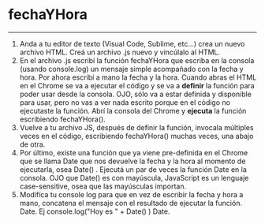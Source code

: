 
# fechaYHora
___

1. Anda a tu editor de texto \(Visual Code, Sublime, etc…\) crea un nuevo archivo HTML. Creá un archivo .js nuevo y vincúlalo al HTML.
2. En el archivo .js escribí la función fechaYHora que escriba en la consola \(usando console.log\) un mensaje simple acompañado con la fecha y hora. Por ahora escribí a mano la fecha y la hora. Cuando abras el HTML en el Chrome se va a ejecutar el código y se va a **definir** la función para poder usar desde la consola. OJO, sólo va a estar definida y disponible para usar, pero no vas a ver nada escrito porque en el código no ejecutaste la función. Abrí la consola del Chrome y **ejecuta** la función escribiendo fechaYHora\(\).
3. Vuelve a tu archivo JS, después de definir la función, invocala múltiples veces en el código, escribiendo fechaYHora\(\) muchas veces, una abajo de otra.
4. Por último, existe una función que ya viene pre-definida en el Chrome que se llama Date que nos devuelve la fecha y la hora al momento de ejecutarla, osea Date\(\) . Ejecutá un par de veces la función Date en la consola. OJO que Date\(\) es con mayúscula, JavaScript es un lenguaje case-sensitive, osea que las mayúsculas importan.
5. Modifíca tu console log para que en vez de escribir la fecha y hora a mano, concatena el mensaje con el resultado de ejecutar la función. Date. Ej console.log\("Hoy es " + Date\(\) \) Date.